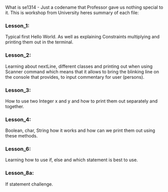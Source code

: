 What is se1314 - Just a codename that Professor gave us nothing special to it.
This is workshop from University heres summary of each file:

### Lesson_1:

Typical first Hello World. As well as explaining Constraints multiplying and printing them out in the terminal.

### Lesson_2:

Learning about nextLine, different classes and printing out when using Scanner command which means that it allows to bring the blinking line on the console that provides, to input commentary for user (persons).

### Lesson_3:

How to use two Integer x and y and how to print them out separately and together.

### Lesson_4:

Boolean, char, String how it works and how can we print them out using these methods.

### Lesson_6:

Learning how to use if, else and which statement is best to use.

### Lesson_8a:

If statement challenge.